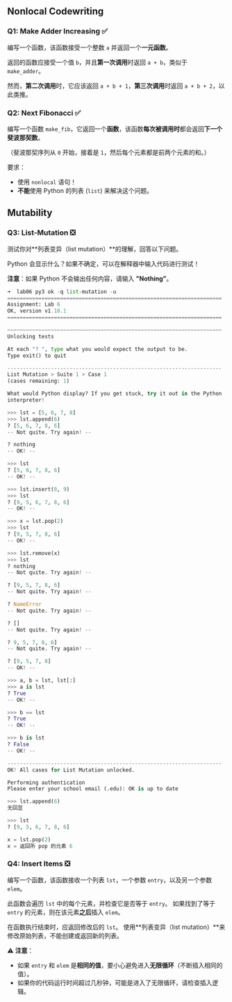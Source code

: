 ## Nonlocal Codewriting

### Q1: Make Adder Increasing ✅

编写一个函数，该函数接受一个整数 `a` 并返回一个**一元函数**。

返回的函数应接受一个值 `b`，并且**第一次调用**时返回 `a + b`，类似于 `make_adder`。

然而，**第二次调用**时，它应该返回 `a + b + 1`，**第三次调用**时返回 `a + b + 2`，以此类推。



### Q2: Next Fibonacci ✅

编写一个函数 `make_fib`，它返回一个**函数**，该函数**每次被调用时**都会返回**下一个斐波那契数**。

（斐波那契序列从 `0` 开始，接着是 `1`，然后每个元素都是前两个元素的和。）

要求：

- 使用 `nonlocal` 语句！
- **不能**使用 Python 的列表 (`list`) 来解决这个问题。



## Mutability

### Q3: List-Mutation ❎

测试你对**列表变异（list mutation）**的理解，回答以下问题。

Python 会显示什么？如果不确定，可以在解释器中输入代码进行测试！

**注意**：如果 Python 不会输出任何内容，请输入 **"Nothing"**。



```python
➜  lab06 py3 ok -q list-mutation -u                
=====================================================================
Assignment: Lab 6
OK, version v1.18.1
=====================================================================

~~~~~~~~~~~~~~~~~~~~~~~~~~~~~~~~~~~~~~~~~~~~~~~~~~~~~~~~~~~~~~~~~~~~~
Unlocking tests

At each "? ", type what you would expect the output to be.
Type exit() to quit

---------------------------------------------------------------------
List Mutation > Suite 1 > Case 1
(cases remaining: 1)

What would Python display? If you get stuck, try it out in the Python
interpreter!

>>> lst = [5, 6, 7, 8]
>>> lst.append(6)
? [5, 6, 7, 8, 6]
-- Not quite. Try again! --

? nothing
-- OK! --

>>> lst
? [5, 6, 7, 8, 6]
-- OK! --

>>> lst.insert(0, 9)
>>> lst
? [9, 5, 6, 7, 8, 6]
-- OK! --

>>> x = lst.pop(2)
>>> lst
? [9, 5, 7, 8, 6]
-- OK! --

>>> lst.remove(x)
>>> lst
? nothing
-- Not quite. Try again! --

? [9, 5, 7, 8, 6]
-- Not quite. Try again! --

? NameError
-- Not quite. Try again! --

? []
-- Not quite. Try again! --

? 9, 5, 7, 8, 6]
-- Not quite. Try again! --

? [9, 5, 7, 8]
-- OK! --

>>> a, b = lst, lst[:]
>>> a is lst
? True
-- OK! --

>>> b == lst
? True
-- OK! --

>>> b is lst
? False
-- OK! --

---------------------------------------------------------------------
OK! All cases for List Mutation unlocked.

Performing authentication
Please enter your school email (.edu): OK is up to date
```



```python
>>> lst.append(6)
无回显

>>> lst
? [9, 5, 6, 7, 8, 6]

x = lst.pop(2)
x = 返回所 pop 的元素 6
```



### Q4: Insert Items ❎

编写一个函数，该函数接收一个列表 `lst`，一个参数 `entry`，以及另一个参数 `elem`。

此函数会遍历 `lst` 中的每个元素，并检查它是否等于 `entry`。
如果找到了等于 `entry` 的元素，则在该元素**之后**插入 `elem`。

在函数执行结束时，应返回修改后的 `lst`。
使用**列表变异（list mutation）**来修改原始列表，不能创建或返回新的列表。

⚠ **注意**：

- 如果 `entry` 和 `elem` 是**相同的值**，要小心避免进入**无限循环**（不断插入相同的值）。
- 如果你的代码运行时间超过几秒钟，可能是进入了无限循环，请检查插入逻辑。



